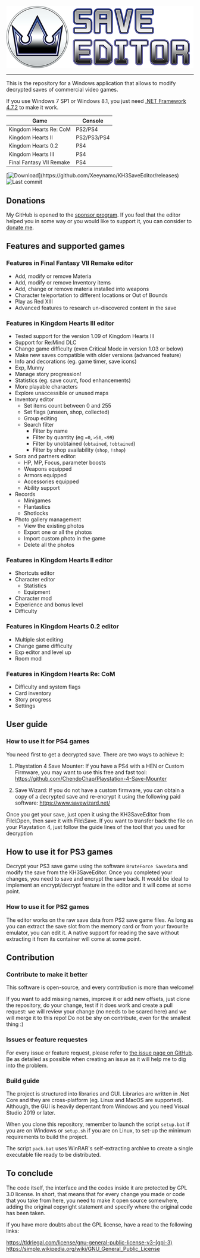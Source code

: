 ![Kingdom Save Editor](docs/banner.png)

---

This is the repository for a Windows application that allows to modify decrypted saves of commercial video games.

If you use Windows 7 SP1 or Windows 8.1, you just need [.NET Framework 4.7.2](https://dotnet.microsoft.com/download/dotnet-framework/thank-you/net472-web-installer) to make it work.

| Game                     | Console     |
|--------------------------| ------------|
| Kingdom Hearts Re: CoM   | PS2/PS4     |
| Kingdom Hearts II        | PS2/PS3/PS4 |
| Kingdom Hearts 0.2       | PS4         |
| Kingdom Hearts III       | PS4         |
| Final Fantasy VII Remake | PS4         |

[![Download](https://img.shields.io/github/downloads/xeeynamo/kh3saveeditor/total.svg?)](https://github.com/Xeeynamo/KH3SaveEditor/releases)
![Last commit](https://img.shields.io/github/last-commit/xeeynamo/kh3saveeditor.svg?style=flat-square)

## Donations

My GitHub is opened to the [sponsor program](https://github.com/sponsors/Xeeynamo). If you feel that the editor helped you in some way or you would like to support it, you can consider to [donate me](https://github.com/sponsors/Xeeynamo).

## Features and supported games

### Features in Final Fantasy VII Remake editor

* Add, modify or remove Materia
* Add, modify or remove Inventory items
* Add, change or remove materia installed into weapons
* Character teleportation to different locations or Out of Bounds
* Play as Red XIII
* Advanced features to research un-discovered content in the save

### Features in Kingdom Hearts III editor

* Tested support for the version 1.09 of Kingdom Hearts III
* Support for Re:Mind DLC
* Change game difficulty (even Critical Mode in version 1.03 or below)
* Make new saves compatible with older versions (advanced feature)
* Info and decorations (eg. game timer, save icons)
* Exp, Munny
* Manage story progression!
* Statistics (eg. save count, food enhancements)
* More playable characters
* Explore unaccessible or unused maps
* Inventory editor
    * Set items count between 0 and 255
    * Set flags (unseen, shop, collected)
    * Group editing
    * Search filter
        * Filter by name
        * Filter by quantity (eg `=0`, `>50`, `<99`)
        * Filter by unobtained (`obtained`, `!obtained`)
        * Filter by shop availability (`shop`, `!shop`)
* Sora and partners editor:
    * HP, MP, Focus, parameter boosts
    * Weapons equipped
    * Armors equipped
    * Accessories equipped
	* Ability support
* Records
    * Minigames
    * Flantastics
    * Shotlocks
* Photo gallery management
    * View the existing photos
    * Export one or all the photos
    * Import custom photo in the game
    * Delete all the photos
    
### Features in Kingdom Hearts II editor

* Shortcuts editor
* Character editor
    * Statistics
    * Equipment
* Character mod
* Experience and bonus level
* Difficulty
    
### Features in Kingdom Hearts 0.2 editor

* Multiple slot editing
* Change game difficulty
* Exp editor and level up
* Room mod
    
### Features in Kingdom Hearts Re: CoM

* Difficulty and system flags
* Card inventory
* Story progress
* Settings

## User guide

### How to use it for PS4 games

You need first to get a decrypted save. There are two ways to achieve it:

1) Playstation 4 Save Mounter: If you have a PS4 with a HEN or Custom Firmware, you may want to use this free and fast tool: https://github.com/ChendoChap/Playstation-4-Save-Mounter

2) Save Wizard: If you do not have a custom firmware, you can obtain a copy of a decrypted save and re-encrypt it using the following paid software: https://www.savewizard.net/

Once you get your save, just open it using the KH3SaveEditor from File\Open, then save it with File\Save. If you want to transfer back the file on your Playstation 4, just follow the guide lines of the tool that you used for decryption

## How to use it for PS3 games

Decrypt your PS3 save game using the software `BruteForce Savedata` and modify the save from the KH3SaveEditor. Once you completed your changes, you need to save and encrypt the save back. It would be ideal to implement an encrypt/decrypt feature in the editor and it will come at some point.

### How to use it for PS2 games

The editor works on the raw save data from PS2 save game files. As long as you can extract the save slot from the memory card or from your favourite emulator, you can edit it. A native support for reading the save without extracting it from its container will come at some point.

## Contribution

### Contribute to make it better

This software is open-source, and every contribution is more than welcome!

If you want to add missing names, improve it or add new offsets, just clone the repository, do your change, test if it does work and create a pull request: we will review your change (no needs to be scared here) and we will merge it to this repo! Do not be shy on contribute, even for the smallest thing :)


### Issues or feature requestes

For every issue or feature request, please refer to [the issue page on GitHub](https://github.com/Xeeynamo/KH3SaveEditor/issues). Be as detailed as possible when creating an issue as it will help me to dig into the problem.

### Build guide

The project is structured into libraries and GUI. Libraries are written in .Net Core and they are cross-platform (eg. Linux and MacOS are supported). Although, the GUI is heavily depentant from Windows and you need Visual Studio 2019 or later.

When you clone this repository, remember to launch the script `setup.bat` if you are on Windows or `setup.sh` if you are on Linux, to set-up the minimum requirements to build the project.

The script `pack.bat` uses WinRAR's self-extracting archive to create a single executable file ready to be distributed.

## To conclude

The code itself, the interface and the codes inside it are protected by GPL 3.0 license. In short, that means that for every change you made or code that you take from here, you need to make it open source somewhere, adding the original copyright statement and specify where the original code has been taken.

If you have more doubts about the GPL license, have a read to the following links:

https://tldrlegal.com/license/gnu-general-public-license-v3-(gpl-3)
https://simple.wikipedia.org/wiki/GNU_General_Public_License

